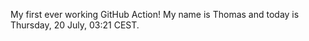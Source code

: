 My first ever working GitHub Action!
My name is Thomas and today is Thursday, 20 July, 03:21 CEST. 
